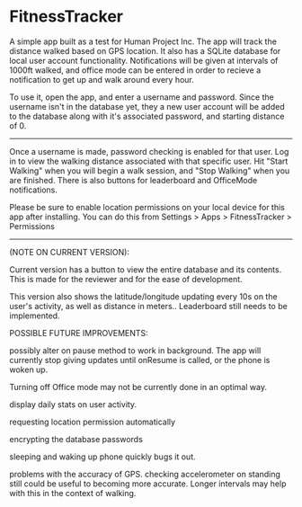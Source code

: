 # FitnessTracker

A simple app built as a test for Human Project Inc. The app will track the distance walked based on GPS location. It also has a SQLite database for local user account functionality. Notifications will be given at intervals of 1000ft walked, and office mode can be entered in order to recieve a notification to get up and walk around every hour.

To use it, open the app, and enter a username and password. Since the username isn't in the database yet, they a new user account will be added to the database along with it's associated password, and starting distance of 0.

***********************************************************

Once a username is made, password checking is enabled for that user. Log in to view the walking distance associated with that specific user. Hit "Start Walking" when you will begin a walk session, and "Stop Walking" when you are finished. There is also buttons for leaderboard and OfficeMode notifications.

Please be sure to enable location permissions on your local device for this app after installing. You can do this from Settings > Apps > FitnessTracker > Permissions

***********************************************************

(NOTE ON CURRENT VERSION):

Current version has a button to view the entire database and its contents. This is made for the reviewer and for the ease of development.

This version also shows the latitude/longitude updating every 10s on the user's activity, as well as distance in meters.. Leaderboard still needs to be implemented. 

POSSIBLE FUTURE IMPROVEMENTS:

possibly alter on pause method to work in background. The app will currently stop giving updates until onResume is called, or the phone is woken up. 

Turning off Office mode may not be currently done in an optimal way.

display daily stats on user activity.

requesting location permission automatically

encrypting the database passwords

sleeping and waking up phone quickly bugs it out.

problems with the accuracy of GPS. checking accelerometer on standing still could be useful to becoming more accurate. Longer intervals may help with this in the context of walking.

